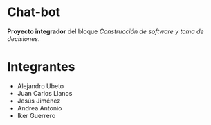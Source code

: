 # Chat-bot
**Proyecto integrador** del bloque *Construcción de software y toma de decisiones*.

# Integrantes
- Alejandro Ubeto
- Juan Carlos Llanos
- Jesús Jiménez
- Andrea Antonio
- Iker Guerrero
